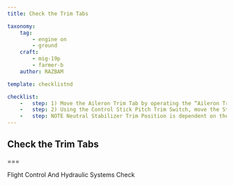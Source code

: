 ```yaml
---
title: Check the Trim Tabs

taxonomy:
    tag:
        - engine on
        - ground
    craft: 
        - mig-19p
        - farmer-b
    author: RAZBAM

template: checklistnd

checklist:
    -   step: 1) Move the Aileron Trim Tab by operating the “Aileron Trim” switch, check the “Aileron Trim Neutral” Lamp every time the trim tab moves through the neutral position. Verify the Aileron Trim Tab position with the Ground Crew.
    -   step: 2) Using the Control Stick Pitch Trim Switch, move the Stabilizer Trim forwards and backwards to the extreme positions. The rearward trim should move the Control Stick all the way to the back of its travel and about 90% forward in travel. Check the “Pitch Trim Neutral” Lamp illuminates every time the Control Stick goes through the Neutral position. Verify the Stabilizer positions with the Ground Crew.
    -   step: NOTE Neutral Stabilizer Trim Position is dependent on the Landing Gear Position. When the Landing Gear is Down, the Aircraft adopts the Ground Neutral Position and in flight when the Landing Gear is up it adopts the In-Flight Neutral Position. This is to ensure that when the Aircraft is on the ground the Stabilizers are parallel to the ground considering the slightly Nose Up Static Attitude of the Aircraft on to the ground.
---
```


## Check the Trim Tabs

===

Flight Control And Hydraulic Systems Check